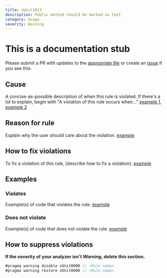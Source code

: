 ```yaml
---
title: xUnit1013
description: Public method should be marked as test
category: Usage
severity: Warning
---
```


# This is a documentation stub

Please submit a PR with updates to the [appropriate file](https://github.com/xunit/xunit.analyzers/tree/master/docs/_rules) or create an [issue](https://github.com/xunit/xunit/issues) if you see this.

## Cause

A concise-as-possible description of when this rule is violated. If there's a lot to explain, begin with "A violation of this rule occurs when..." [example 1](_rules/xUnit1000.md#cause), [example 2](_rules/xUnit2004.md#cause)

## Reason for rule

Explain why the user should care about the violation. [example](_rules/xUnit1000.md#reason-for-rule)

## How to fix violations

To fix a violation of this rule, [describe how to fix a violation]. [example](_rules/xUnit1000.md#how-to-fix-violations)

## Examples

### Violates

Example(s) of code that violates the rule. [example](_rules/xUnit1000.md#violates)

### Does not violate

Example(s) of code that does not violate the rule. [example](_rules/xUnit1000.md#does-not-violate)

## How to suppress violations

**If the severity of your analyzer isn't _Warning_, delete this section.**

```csharp
#pragma warning disable xUnit0000 // <Rule name>
#pragma warning restore xUnit0000 // <Rule name>
```
